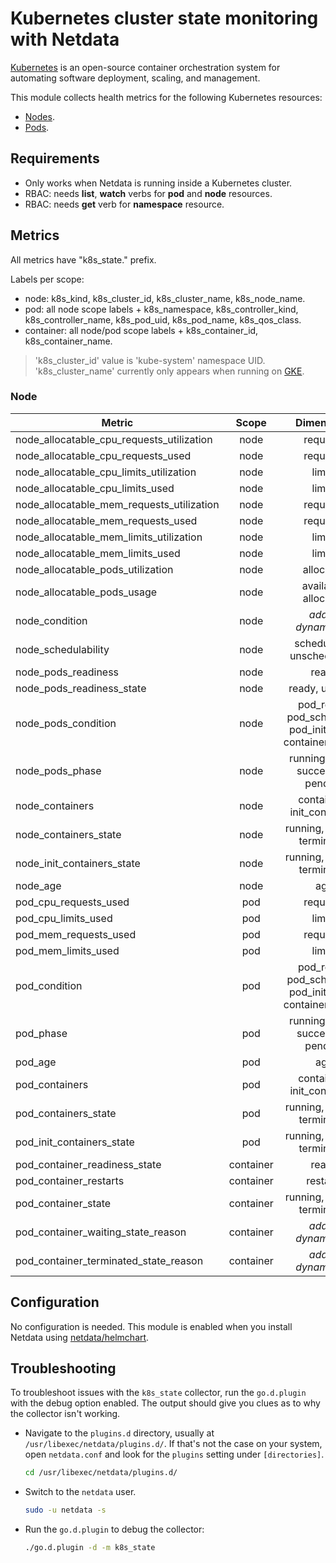 <!--
title: "Kubernetes cluster state monitoring with Netdata"
description: "Monitor the state of your Kubernetes clusters with zero configuration, per-second metric granularity, and interactive visualizations."
custom_edit_url: "https://github.com/netdata/go.d.plugin/edit/master/modules/k8s_state/README.md"
sidebar_label: "Kubernetes cluster state"
learn_status: "Published"
learn_topic_type: "References"
learn_rel_path: "References/Collectors references/Container orchestrators/Kubernetes"
-->

# Kubernetes cluster state monitoring with Netdata

[Kubernetes](https://kubernetes.io/) is an open-source container orchestration system for automating software
deployment, scaling, and management.

This module collects health metrics for the following Kubernetes resources:

- [Nodes](https://kubernetes.io/docs/concepts/architecture/nodes/).
- [Pods](https://kubernetes.io/docs/concepts/workloads/pods/).

## Requirements

- Only works when Netdata is running inside a Kubernetes cluster.
- RBAC: needs **list**, **watch** verbs for **pod** and **node** resources.
- RBAC: needs **get** verb for **namespace** resource.

## Metrics

All metrics have "k8s_state." prefix.

Labels per scope:

- node: k8s_kind, k8s_cluster_id, k8s_cluster_name, k8s_node_name.
- pod: all node scope labels + k8s_namespace, k8s_controller_kind, k8s_controller_name, k8s_pod_uid, k8s_pod_name,
  k8s_qos_class.
- container: all node/pod scope labels + k8s_container_id, k8s_container_name.

> 'k8s_cluster_id' value is 'kube-system' namespace UID. 'k8s_cluster_name' currently only appears when running
> on [GKE](https://cloud.google.com/kubernetes-engine).

### Node

| Metric                                    |   Scope   |                           Dimensions                            |   Units    |
|-------------------------------------------|:---------:|:---------------------------------------------------------------:|:----------:|
| node_allocatable_cpu_requests_utilization |   node    |                            requests                             |     %      |
| node_allocatable_cpu_requests_used        |   node    |                            requests                             |  millicpu  |
| node_allocatable_cpu_limits_utilization   |   node    |                             limits                              |     %      |
| node_allocatable_cpu_limits_used          |   node    |                             limits                              |  millicpu  |
| node_allocatable_mem_requests_utilization |   node    |                            requests                             |     %      |
| node_allocatable_mem_requests_used        |   node    |                            requests                             |   bytes    |
| node_allocatable_mem_limits_utilization   |   node    |                             limits                              |     %      |
| node_allocatable_mem_limits_used          |   node    |                             limits                              |   bytes    |
| node_allocatable_pods_utilization         |   node    |                            allocated                            |     %      |
| node_allocatable_pods_usage               |   node    |                      available, allocated                       |    pods    |
| node_condition                            |   node    |                    <i>added dynamically</i>                     |   status   |
| node_schedulability                       |   node    |                   schedulable, unschedulable                    |   state    |
| node_pods_readiness                       |   node    |                              ready                              |     %      |
| node_pods_readiness_state                 |   node    |                         ready, unready                          |    pods    |
| node_pods_condition                       |   node    | pod_ready, pod_scheduled,<br/>pod_initialized, containers_ready |    pods    |
| node_pods_phase                           |   node    |               running, failed, succeeded, pending               |    pods    |
| node_containers                           |   node    |                   containers, init_containers                   | containers |
| node_containers_state                     |   node    |                  running, waiting, terminated                   | containers |
| node_init_containers_state                |   node    |                  running, waiting, terminated                   | containers |
| node_age                                  |   node    |                               age                               |  seconds   |
| pod_cpu_requests_used                     |    pod    |                            requests                             |  millicpu  |
| pod_cpu_limits_used                       |    pod    |                             limits                              |  millicpu  |
| pod_mem_requests_used                     |    pod    |                            requests                             |   bytes    |
| pod_mem_limits_used                       |    pod    |                             limits                              |   bytes    |
| pod_condition                             |    pod    | pod_ready, pod_scheduled,<br/>pod_initialized, containers_ready |   state    |
| pod_phase                                 |    pod    |               running, failed, succeeded, pending               |   state    |
| pod_age                                   |    pod    |                               age                               |  seconds   |
| pod_containers                            |    pod    |                   containers, init_containers                   | containers |
| pod_containers_state                      |    pod    |                  running, waiting, terminated                   | containers |
| pod_init_containers_state                 |    pod    |                  running, waiting, terminated                   | containers |
| pod_container_readiness_state             | container |                              ready                              |   state    |
| pod_container_restarts                    | container |                            restarts                             | restarts/s |
| pod_container_state                       | container |                  running, waiting, terminated                   |   state    |
| pod_container_waiting_state_reason        | container |                    <i>added dynamically</i>                     |   state    |
| pod_container_terminated_state_reason     | container |                    <i>added dynamically</i>                     |   state    |

## Configuration

No configuration is needed. This module is enabled when you install Netdata
using [netdata/helmchart](https://github.com/netdata/helmchart#netdata-helm-chart-for-kubernetes-deployments).

## Troubleshooting

To troubleshoot issues with the `k8s_state` collector, run the `go.d.plugin` with the debug option enabled. The
output should give you clues as to why the collector isn't working.

- Navigate to the `plugins.d` directory, usually at `/usr/libexec/netdata/plugins.d/`. If that's not the case on
  your system, open `netdata.conf` and look for the `plugins` setting under `[directories]`.

  ```bash
  cd /usr/libexec/netdata/plugins.d/
  ```

- Switch to the `netdata` user.

  ```bash
  sudo -u netdata -s
  ```

- Run the `go.d.plugin` to debug the collector:

  ```bash
  ./go.d.plugin -d -m k8s_state
  ```
